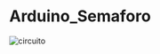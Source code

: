 # Arduino_Semaforo

<div>
    <img aling="center" alt="circuito" src="C:\Users\rdgfe\OneDrive\Pictures\Circuito Semaforo.png">
</div>
